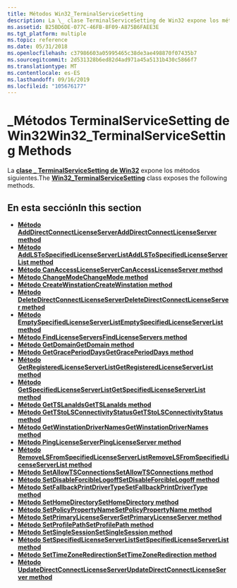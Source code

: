 ```yaml
---
title: Métodos Win32_TerminalServiceSetting
description: La \_ clase TerminalServiceSetting de Win32 expone los métodos siguientes.
ms.assetid: B25BD6DE-077C-46FB-8F09-A875B6FAEE3E
ms.tgt_platform: multiple
ms.topic: reference
ms.date: 05/31/2018
ms.openlocfilehash: c37986603a05995465c38de3ae498870f07435b7
ms.sourcegitcommit: 2d531328b6ed82d4ad971a45a5131b430c5866f7
ms.translationtype: MT
ms.contentlocale: es-ES
ms.lasthandoff: 09/16/2019
ms.locfileid: "105676177"
---
```

# <a name="win32_terminalservicesetting-methods"></a><span data-ttu-id="8800e-103">\_Métodos TerminalServiceSetting de Win32</span><span class="sxs-lookup"><span data-stu-id="8800e-103">Win32\_TerminalServiceSetting Methods</span></span>

<span data-ttu-id="8800e-104">La [**clase \_ TerminalServiceSetting de Win32**](win32-terminalservicesetting.md) expone los métodos siguientes.</span><span class="sxs-lookup"><span data-stu-id="8800e-104">The [**Win32\_TerminalServiceSetting**](win32-terminalservicesetting.md) class exposes the following methods.</span></span>

## <a name="in-this-section"></a><span data-ttu-id="8800e-105">En esta sección</span><span class="sxs-lookup"><span data-stu-id="8800e-105">In this section</span></span>

-   [<span data-ttu-id="8800e-106">**Método AddDirectConnectLicenseServer**</span><span class="sxs-lookup"><span data-stu-id="8800e-106">**AddDirectConnectLicenseServer method**</span></span>](win32-terminalservicesetting-adddirectconnectlicenseserver.md)
-   [<span data-ttu-id="8800e-107">**Método AddLSToSpecifiedLicenseServerList**</span><span class="sxs-lookup"><span data-stu-id="8800e-107">**AddLSToSpecifiedLicenseServerList method**</span></span>](addlstospecifiedlicenseserverlist-win32-terminalservicesetting.md)
-   [<span data-ttu-id="8800e-108">**Método CanAccessLicenseServer**</span><span class="sxs-lookup"><span data-stu-id="8800e-108">**CanAccessLicenseServer method**</span></span>](canaccesslicenseserver-win32-terminalservicesetting.md)
-   [<span data-ttu-id="8800e-109">**Método ChangeMode**</span><span class="sxs-lookup"><span data-stu-id="8800e-109">**ChangeMode method**</span></span>](win32-terminalservicesetting-changemode.md)
-   [<span data-ttu-id="8800e-110">**Método CreateWinstation**</span><span class="sxs-lookup"><span data-stu-id="8800e-110">**CreateWinstation method**</span></span>](createwinstation-win32-terminalservicesetting.md)
-   [<span data-ttu-id="8800e-111">**Método DeleteDirectConnectLicenseServer**</span><span class="sxs-lookup"><span data-stu-id="8800e-111">**DeleteDirectConnectLicenseServer method**</span></span>](win32-terminalservicesetting-deletedirectconnectlicenseserver.md)
-   [<span data-ttu-id="8800e-112">**Método EmptySpecifiedLicenseServerList**</span><span class="sxs-lookup"><span data-stu-id="8800e-112">**EmptySpecifiedLicenseServerList method**</span></span>](emptyspecifiedlicenseserverlist-win32-terminalservicesetting.md)
-   [<span data-ttu-id="8800e-113">**Método FindLicenseServers**</span><span class="sxs-lookup"><span data-stu-id="8800e-113">**FindLicenseServers method**</span></span>](findlicenseservers-win32-terminalservicesetting.md)
-   [<span data-ttu-id="8800e-114">**Método GetDomain**</span><span class="sxs-lookup"><span data-stu-id="8800e-114">**GetDomain method**</span></span>](getdomain-win32-terminalservicesetting.md)
-   [<span data-ttu-id="8800e-115">**Método GetGracePeriodDays**</span><span class="sxs-lookup"><span data-stu-id="8800e-115">**GetGracePeriodDays method**</span></span>](getgraceperioddays-win32-terminalservicesetting.md)
-   [<span data-ttu-id="8800e-116">**Método GetRegisteredLicenseServerList**</span><span class="sxs-lookup"><span data-stu-id="8800e-116">**GetRegisteredLicenseServerList method**</span></span>](getregisteredlicenseserverlist-win32-terminalservicesetting.md)
-   [<span data-ttu-id="8800e-117">**Método GetSpecifiedLicenseServerList**</span><span class="sxs-lookup"><span data-stu-id="8800e-117">**GetSpecifiedLicenseServerList method**</span></span>](getspecifiedlicenseserverlist-win32-terminalservicesetting.md)
-   [<span data-ttu-id="8800e-118">**Método GetTSLanaIds**</span><span class="sxs-lookup"><span data-stu-id="8800e-118">**GetTSLanaIds method**</span></span>](gettslanaids-win32-terminalservicesetting.md)
-   [<span data-ttu-id="8800e-119">**Método GetTStoLSConnectivityStatus**</span><span class="sxs-lookup"><span data-stu-id="8800e-119">**GetTStoLSConnectivityStatus method**</span></span>](gettstolsconnectivitystatus-win32-terminalservicesetting.md)
-   [<span data-ttu-id="8800e-120">**Método GetWinstationDriverNames**</span><span class="sxs-lookup"><span data-stu-id="8800e-120">**GetWinstationDriverNames method**</span></span>](getwinstationdrivernames-win32-terminalservicesetting.md)
-   [<span data-ttu-id="8800e-121">**Método PingLicenseServer**</span><span class="sxs-lookup"><span data-stu-id="8800e-121">**PingLicenseServer method**</span></span>](pinglicenseserver-win32-terminalservicesetting.md)
-   [<span data-ttu-id="8800e-122">**Método RemoveLSFromSpecifiedLicenseServerList**</span><span class="sxs-lookup"><span data-stu-id="8800e-122">**RemoveLSFromSpecifiedLicenseServerList method**</span></span>](removelsfromspecifiedlicenseserverlist-win32-terminalservicesetting.md)
-   [<span data-ttu-id="8800e-123">**Método SetAllowTSConnections**</span><span class="sxs-lookup"><span data-stu-id="8800e-123">**SetAllowTSConnections method**</span></span>](win32-terminalservicesetting-setallowtsconnections.md)
-   [<span data-ttu-id="8800e-124">**Método SetDisableForcibleLogoff**</span><span class="sxs-lookup"><span data-stu-id="8800e-124">**SetDisableForcibleLogoff method**</span></span>](win32-terminalservicesetting-setdisableforciblelogoff.md)
-   [<span data-ttu-id="8800e-125">**Método SetFallbackPrintDriverType**</span><span class="sxs-lookup"><span data-stu-id="8800e-125">**SetFallbackPrintDriverType method**</span></span>](win32-terminalservicesetting-setfallbackprintdrivertype.md)
-   [<span data-ttu-id="8800e-126">**Método SetHomeDirectory**</span><span class="sxs-lookup"><span data-stu-id="8800e-126">**SetHomeDirectory method**</span></span>](win32-terminalservicesetting-sethomedirectory.md)
-   [<span data-ttu-id="8800e-127">**Método SetPolicyPropertyName**</span><span class="sxs-lookup"><span data-stu-id="8800e-127">**SetPolicyPropertyName method**</span></span>](win32-terminalservicesetting-setpolicypropertyname.md)
-   [<span data-ttu-id="8800e-128">**Método SetPrimaryLicenseServer**</span><span class="sxs-lookup"><span data-stu-id="8800e-128">**SetPrimaryLicenseServer method**</span></span>](setprimarylicenseserver-win32-terminalservicesetting.md)
-   [<span data-ttu-id="8800e-129">**Método SetProfilePath**</span><span class="sxs-lookup"><span data-stu-id="8800e-129">**SetProfilePath method**</span></span>](win32-terminalservicesetting-setprofilepath.md)
-   [<span data-ttu-id="8800e-130">**Método SetSingleSession**</span><span class="sxs-lookup"><span data-stu-id="8800e-130">**SetSingleSession method**</span></span>](win32-terminalservicesetting-setsinglesession.md)
-   [<span data-ttu-id="8800e-131">**Método SetSpecifiedLicenseServerList**</span><span class="sxs-lookup"><span data-stu-id="8800e-131">**SetSpecifiedLicenseServerList method**</span></span>](setspecifiedlicenseserverlist-win32-terminalservicesetting.md)
-   [<span data-ttu-id="8800e-132">**Método SetTimeZoneRedirection**</span><span class="sxs-lookup"><span data-stu-id="8800e-132">**SetTimeZoneRedirection method**</span></span>](win32-terminalservicesetting-settimezoneredirection.md)
-   [<span data-ttu-id="8800e-133">**Método UpdateDirectConnectLicenseServer**</span><span class="sxs-lookup"><span data-stu-id="8800e-133">**UpdateDirectConnectLicenseServer method**</span></span>](updatedirectconnectlicenseserver-win32-terminalservicesetting.md)

 

 





